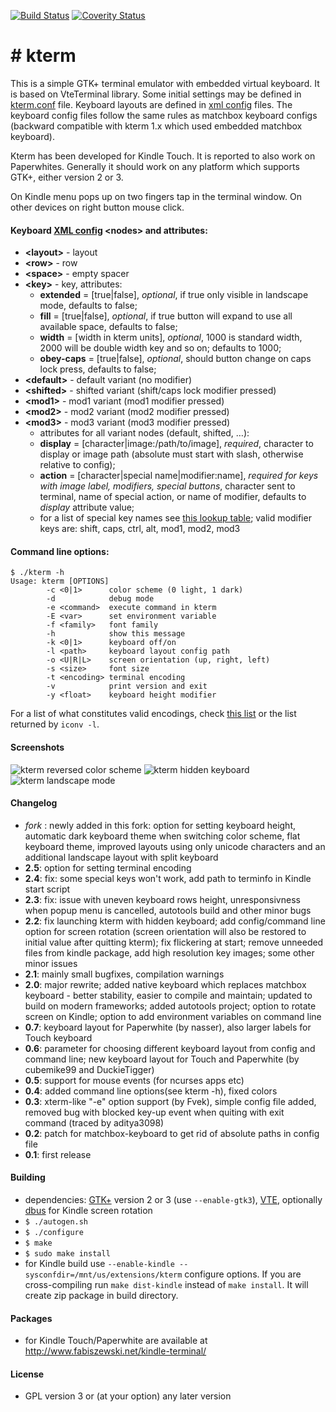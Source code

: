 [![Build Status](https://travis-ci.org/bfabiszewski/kterm.svg?branch=master)](https://travis-ci.org/bfabiszewski/kterm) [![Coverity Status](https://img.shields.io/coverity/scan/10306.svg)](https://scan.coverity.com/projects/bfabiszewski-kterm)
# \# kterm

This is a simple GTK+ terminal emulator with embedded virtual keyboard. It is based on VteTerminal library. Some initial settings may be defined in [kterm.conf](kterm.conf) file. Keyboard layouts are defined in [xml config](layouts/keyboard.xml) files. The keyboard config files follow the same rules as matchbox keyboard configs (backward compatible with kterm 1.x which used embedded matchbox keyboard).

Kterm has been developed for Kindle Touch. It is reported to also work on Paperwhites. Generally it should work on any platform which supports GTK+, either version 2 or 3.

On Kindle menu pops up on two fingers tap in the terminal window. On other devices on right button mouse click.

#### Keyboard [XML config](layouts/keyboard.xml) **\<nodes\>** and **attributes**:
  * **\<layout\>** - layout
  * **\<row\>** - row
  * **\<space\>** - empty spacer
  * **\<key\>** - key, attributes:
    * **extended** = [true|false], *optional*, if true only visible in landscape mode, defaults to false;
    * **fill** = [true|false], *optional*, if true button will expand to use all available space, defaults to false;
    * **width** = [width in kterm units], *optional*, 1000 is standard width, 2000 will be double width key and so on; defaults to 1000;
    * **obey-caps** = [true|false], *optional*, should button change on caps lock press, defaults to false;
  * **\<default\>** - default variant (no modifier)
  * **\<shifted\>** - shifted variant (shift/caps lock modifier pressed)
  * **\<mod1\>** - mod1 variant (mod1 modifier pressed)
  * **\<mod2\>** - mod2 variant (mod2 modifier pressed)
  * **\<mod3\>** - mod3 variant (mod3 modifier pressed)
    * attributes for all variant nodes (default, shifted, …):
    * **display** = [character|image\:/path/to/image], *required*, character to display or image path (absolute must start with slash, otherwise relative to config);
    * **action** = [character|special name|modifier\:name], *required for keys with image label, modifiers, special buttons*, character sent to terminal, name of special action, or name of modifier, defaults to *display* attribute value;
    * for a list of special key names see [this lookup table](https://github.com/bfabiszewski/kterm/blob/master/parse_layout.c#L41); valid modifier keys are: shift, caps, ctrl, alt, mod1, mod2, mod3
 
 
#### Command line options:
```
$ ./kterm -h
Usage: kterm [OPTIONS]
        -c <0|1>      color scheme (0 light, 1 dark)
        -d            debug mode
        -e <command>  execute command in kterm
        -E <var>      set environment variable
        -f <family>   font family
        -h            show this message
        -k <0|1>      keyboard off/on
        -l <path>     keyboard layout config path
        -o <U|R|L>    screen orientation (up, right, left)
        -s <size>     font size
        -t <encoding> terminal encoding
        -v            print version and exit
        -y <float>    keyboard height modifier
```

For a list of what constitutes valid encodings, check [this list][iana-character-sets] or the list returned by `iconv -l`.

#### Screenshots
![kterm reversed color scheme][screenshot1] 
![kterm hidden keyboard][screenshot2]
![kterm landscape mode][screenshot3]

#### Changelog
  * *fork* : newly added in this fork: option for setting keyboard height, automatic dark keyboard theme when switching color scheme, flat keyboard theme, improved layouts using only unicode characters and an additional landscape layout with split keyboard
  * **2.5**: option for setting terminal encoding
  * **2.4**: fix: some special keys won't work, add path to terminfo in Kindle start script
  * **2.3**: fix: issue with uneven keyboard rows height, unresponsivness when popup menu is cancelled, autotools build and other minor bugs
  * **2.2**: fix launching kterm with hidden keyboard; add config/command line option for screen rotation (screen orientation will also be restored to initial value after quitting kterm); fix flickering at start; remove unneeded files from kindle package, add high resolution key images; some other minor issues
  * **2.1**: mainly small bugfixes, compilation warnings
  * **2.0**: major rewrite; added native keyboard which replaces matchbox keyboard - better stability, easier to compile and maintain; updated to build on modern frameworks; added autotools project; option to rotate screen on Kindle; option to add environment variables on command line
  * **0.7**: keyboard layout for Paperwhite (by nasser), also larger labels for Touch keyboard
  * **0.6**: parameter for choosing different keyboard layout from config and command line; new keyboard layout for Touch and Paperwhite (by cubemike99 and DuckieTigger)
  * **0.5**: support for mouse events (for ncurses apps etc)
  * **0.4**: added command line options(see kterm -h), fixed colors
  * **0.3**: xterm-like "-e" option support (by Fvek), simple config file added, removed bug with blocked key-up event when quiting with exit command (traced by aditya3098)
  * **0.2**: patch for matchbox-keyboard to get rid of absolute paths in config file
  * **0.1**: first release

#### Building
* dependencies: [GTK+](https://github.com/GNOME/gtk) version 2 or 3 (use `--enable-gtk3`), [VTE](https://github.com/GNOME/vte), optionally [dbus](https://www.freedesktop.org/wiki/Software/dbus/) for Kindle screen rotation
* `$ ./autogen.sh`
* `$ ./configure`
* `$ make`
* `$ sudo make install`
* for Kindle build use `--enable-kindle --sysconfdir=/mnt/us/extensions/kterm` configure options. If you are cross-compiling run `make dist-kindle` instead of `make install`. It will create zip package in build directory.

#### Packages 
* for Kindle Touch/Paperwhite are available at http://www.fabiszewski.net/kindle-terminal/

#### License
 * GPL version 3 or (at your option) any later version

[screenshot1]:http://www.fabiszewski.net/kindle-terminal/screenshot_v2_1.png "kterm screenshot"
[screenshot2]:http://www.fabiszewski.net/kindle-terminal/screenshot_v2_2.png "kterm screenshot"
[screenshot3]:http://www.fabiszewski.net/kindle-terminal/screenshot_v2_3.png "kterm screenshot"
[iana-character-sets]: https://www.iana.org/assignments/character-sets/character-sets.txt
